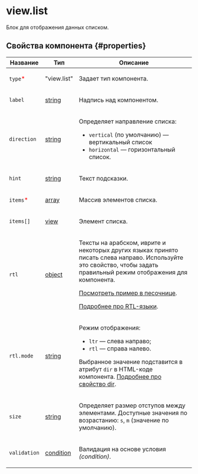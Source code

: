 # view.list

Блок для отображения данных списком.

## Свойства компонента {#properties}

| Название                                  | Тип                                                                                    | Описание                                                                                                                                                                                                                                                                                                                                                  |
| ----------------------------------------- | -------------------------------------------------------------------------------------- | --------------------------------------------------------------------------------------------------------------------------------------------------------------------------------------------------------------------------------------------------------------------------------------------------------------------------------------------------------- |
| `type`<span style="color: red">\*</span>  | "view.list"                                                                            | <p>Задает тип компонента.</p>                                                                                                                                                                                                                                                                                                                             |
| `label`                                   | <a class="xref popup-link" href="../concepts/types.dita#types/string">string</a>       | <p>Надпись над компонентом.</p>                                                                                                                                                                                                                                                                                                                           |
| `direction`                               | <a class="xref popup-link" href="../concepts/types.dita#types/string">string</a>       | <p>Определяет направление списка:</p><ul><li>`vertical` (по умолчанию) — вертикальный список</li><li>`horizontal` — горизонтальный список.</li></ul>                                                                                                                                                                                                      |
| `hint`                                    | <a class="xref popup-link" href="../concepts/types.dita#types/string">string</a>       | <p>Текст подсказки.</p>                                                                                                                                                                                                                                                                                                                                   |
| `items`<span style="color: red">\*</span> | <a class="xref popup-link" href="../concepts/types.dita#types/array">array</a>         | <p>Массив элементов списка.</p>                                                                                                                                                                                                                                                                                                                           |
| `items[]`                                 | <a class="xref popup-link" href="../concepts/types.dita#types/view">view</a>           | <p>Элемент списка.</p>                                                                                                                                                                                                                                                                                                                                    |
| `rtl`                                     | <a class="xref popup-link" href="../concepts/types.dita#types/object">object</a>       | <p>Тексты на арабском, иврите и некоторых других языках принято писать слева направо. Используйте это свойство, чтобы задать правильный режим отображения для компонента.</p><p><a href="https://clck.ru/amHBJ">Посмотреть пример в песочнице</a>.</p><p><a href="https://www.w3.org/International/questions/qa-scripts">Подробнее про RTL-языки</a>.</p> |
| `rtl.mode`                                | <a class="xref popup-link" href="../concepts/types.dita#types/string">string</a>       | <p>Режим отображения:</p><ul><li>`ltr` — слева направо;</li><li>`rtl` — справа налево.</li></ul><p>Выбранное значение подставится в атрибут `dir` в HTML-коде компонента. <a href="https://www.w3.org/International/questions/qa-html-dir">Подробнее про свойство dir</a>.</p>                                                                            |
| `size`                                    | <a class="xref popup-link" href="../concepts/types.dita#types/string">string</a>       | <p>Определяет размер отступов между элементами. Доступные значения по возрастанию: `s`, `m` (значение по умолчанию).</p>                                                                                                                                                                                                                                  |
| `validation`                              | <a class="xref popup-link" href="../concepts/types.dita#types/condition">condition</a> | <p>Валидация на основе условия <em>(condition)</em>.</p>                                                                                                                                                                                                                                                                                                  |
